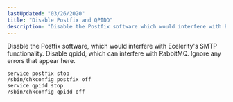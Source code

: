 ```yaml
---
lastUpdated: "03/26/2020"
title: "Disable Postfix and QPIDD"
description: "Disable the Postfix software which would interfere with Ecelerity's SMTP functionality Disable qpidd which can interfere with Rabbit MQ Ignore any errors that appear here..."
---
```


Disable the Postfix software, which would interfere with Ecelerity's SMTP functionality. Disable qpidd, which can interfere with RabbitMQ. Ignore any errors that appear here.

```
service postfix stop
/sbin/chkconfig postfix off
service qpidd stop
/sbin/chkconfig qpidd off
```